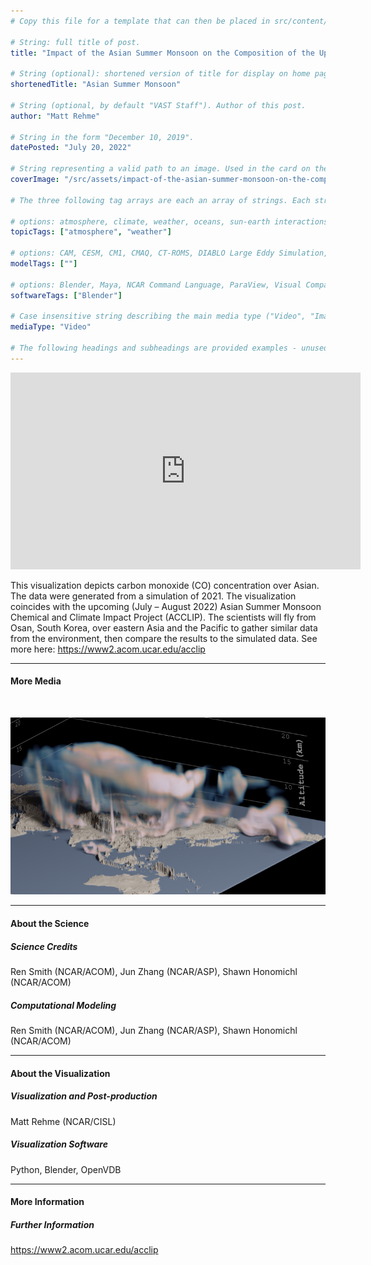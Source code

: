 ```yaml
---
# Copy this file for a template that can then be placed in src/content/visualizations. The name of this file will be used as the URL for the post.

# String: full title of post.
title: "Impact of the Asian Summer Monsoon on the Composition of the Upper Troposphere and Lower Stratosphere"

# String (optional): shortened version of title for display on home page in card.
shortenedTitle: "Asian Summer Monsoon"

# String (optional, by default "VAST Staff"). Author of this post.
author: "Matt Rehme"

# String in the form "December 10, 2019".
datePosted: "July 20, 2022" 

# String representing a valid path to an image. Used in the card on the main page. Likely to be in the form "/src/assets/..." for images located in src/assets.
coverImage: "/src/assets/impact-of-the-asian-summer-monsoon-on-the-composition-of-the-upper-troposphere-and-lower-stratosphere.png"

# The three following tag arrays are each an array of strings. Each string (case insensitive) represents a filter from the front page. Tags that do not correspond to a current filter will be ignored for filtering.

# options: atmosphere, climate, weather, oceans, sun-earth interactions, fire dynamics, solid earth, recent publications, experimental technologies
topicTags: ["atmosphere", "weather"]

# options: CAM, CESM, CM1, CMAQ, CT-ROMS, DIABLO Large Eddy Simulation, HRRR, HWRF, MPAS, SIMA, WACCM, WRF
modelTags: [""]

# options: Blender, Maya, NCAR Command Language, ParaView, Visual Comparator, VAPOR
softwareTags: ["Blender"]

# Case insensitive string describing the main media type ("Video", "Image", "App", etc). This is displayed in the post heading as a small tag above the title.
mediaType: "Video"

# The following headings and subheadings are provided examples - unused ones can be deleted. All Markdown content below will be rendered in the frontend.
---
```


<iframe width="560" height="315" src="https://www.youtube.com/embed/MdaYaXjS2R4?si=9OM8az1FUKfQ6qKm" title="YouTube video player" frameborder="0" allow="accelerometer; autoplay; clipboard-write; encrypted-media; gyroscope; picture-in-picture; web-share" referrerpolicy="strict-origin-when-cross-origin" allowfullscreen></iframe>

This visualization depicts carbon monoxide (CO) concentration over Asian. The data were generated from a simulation of 2021. The visualization coincides with the upcoming (July – August 2022) Asian Summer Monsoon Chemical and Climate Impact Project (ACCLIP). The scientists will fly from Osan, South Korea, over eastern Asia and the Pacific to gather similar data from the environment, then compare the results to the simulated data. See more here: https://www2.acom.ucar.edu/acclip

___

#### More Media

<br /> 

![Impact of the Asian Summer Monsoon on the Composition of the Upper Troposphere and Lower Stratosphere](../../assets/impact-of-the-asian-summer-monsoon-on-the-composition-of-the-upper-troposphere-and-lower-stratosphere.png)

___

#### About the Science

##### Science Credits

Ren Smith (NCAR/ACOM), Jun Zhang (NCAR/ASP), Shawn Honomichl (NCAR/ACOM)

##### Computational Modeling

Ren Smith (NCAR/ACOM), Jun Zhang (NCAR/ASP), Shawn Honomichl (NCAR/ACOM)

___

#### About the Visualization

##### Visualization and Post-production

Matt Rehme (NCAR/CISL)

##### Visualization Software

Python, Blender, OpenVDB

___

#### More Information

##### Further Information

https://www2.acom.ucar.edu/acclip